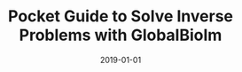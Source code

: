 ---
title: "Pocket Guide to Solve Inverse Problems with GlobalBioIm"
collection: publications
permalink: /publication/2019-01-01-Pocket-Guide-to-Solve-Inverse-Problems-with-GlobalBioIm
category: 'journal'
date: 2019-01-01
venue: 'Inverse Problems'
paperurl: 'https://doi.org/10.1088/1361-6420/ab2ae9'
citation: ' E. Soubies,  F. Soulez,  M.T. McCann,  Pham T.-a.,  L. Donati,  T. Debarre,  D. Sage,  M. Unser, &quot;Pocket Guide to Solve Inverse Problems with GlobalBioIm.&quot; <i>Inverse Problems</i>, 35, 10, 1--20, October 2019.'
---
